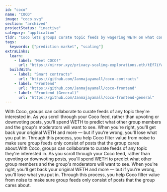 ```yaml
---
id: "coco"
name: "COCO"
image: "coco.svg"
section: "archived"
projectStatus: "inactive"
category: "application"
tldr: "Coco lets groups curate topic feeds by wagering WETH on what content their peers will value, rewarding accurate predictions and filtering out noise."
tags:
  keywords: ["prediction market", "scaling"]
extraLinks:
  learn:
    - label: "Meet COCO!"
      url: "https://mirror.xyz/privacy-scaling-explorations.eth/tEf7iYa8l7ECZwN2T57yyiws7h9Uchip30CQvx-JBBQ"
  buildWith:
    - label: "Smart contracts"
      url: "https://github.com/Janmajayamall/coco-contracts"
    - label: "Frontend"
      url: "https://github.com/Janmajayamall/coco-frontend"
    - label: "Frontend (General)"
      url: "https://github.com/Janmajayamall/coco-frontend-general"
---
```


With Coco, groups can collaborate to curate feeds of any topic they're interested in. As you scroll through your Coco feed, rather than upvoting or downvoting posts, you'll spend WETH to predict what other group members and the group's moderators will want to see. When you're right, you'll get back your original WETH and more — but if you're wrong, you'll lose what you put in. Through this process, you help Coco filter value from noise to make sure group feeds only consist of posts that the group cares about.With Coco, groups can collaborate to curate feeds of any topic they're interested in. As you scroll through your Coco feed, rather than upvoting or downvoting posts, you'll spend WETH to predict what other group members and the group's moderators will want to see. When you're right, you'll get back your original WETH and more — but if you're wrong, you'll lose what you put in. Through this process, you help Coco filter value from noise to make sure group feeds only consist of posts that the group cares about.
